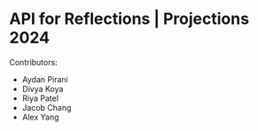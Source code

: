 # API for Reflections | Projections 2024

Contributors:
- Aydan Pirani
- Divya Koya
- Riya Patel
- Jacob Chang
- Alex Yang
